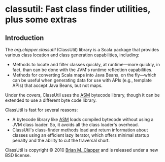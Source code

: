 classutil: Fast class finder utilities, plus some extras
========================================================

## Introduction

The *org.clapper.classutil* (ClassUtil) library is a Scala package that
provides various class location and class generation capabilities, including:

* Methods to locate and filter classes quickly, at runtime—more quickly, in
  fact, than can be done with the JVM's runtime reflection capabilities.
* Methods for converting Scala maps into Java Beans, on the fly—which can be
  useful when generating data for use with APIs (e.g., template APIs) that
  accept Java Beans, but not maps.

Under the covers, ClassUtil uses the [ASM][] bytecode library, though it
can be extended to use a different byte code library.

ClassUtil is fast for several reasons:

* A bytecode library like [ASM][] loads compiled bytecode without using
  a JVM class loader. So, it avoids all the class loader's overhead.
* ClassUtil's class-finder methods load and return information about
  classes using an efficient lazy iterator, which offers minimal startup
  penalty and the ability to cut the traversal short.

ClassUtil is copyright &copy; 2010 [Brian M. Clapper][] and is released
under a new BSD license.

[library's home page]: http://bmc.github.com/classutil
[ASM]: http://asm.ow2.org/
[Brian M. Clapper]: mailto:bmc@clapper.org
